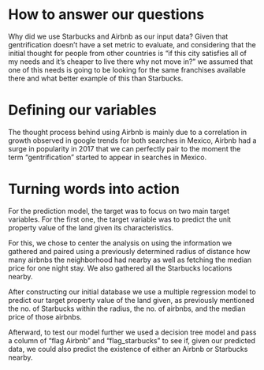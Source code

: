 # How to answer our questions
Why did we use Starbucks and Airbnb as our input data? Given that gentrification doesn’t have a set metric to evaluate, and considering that the initial thought for people from other countries is “if this city satisfies all of my needs and it’s cheaper to live there why not move in?” we assumed that one of this needs is going to be looking for the same franchises available there and what better example of this than Starbucks.

# Defining our variables
The thought process behind using Airbnb is mainly due to a correlation in growth observed in google trends for both searches in Mexico, Airbnb had a surge in popularity in 2017 that we can perfectly pair to the moment the term “gentrification” started to appear in searches in Mexico.

# Turning words into action
For the prediction model, the target was to focus on two main target variables. For the first one, the target variable was to predict the unit property value of the land given its characteristics.

For this, we chose to center the analysis on using the information we gathered and paired using a previously determined radius of distance how many airbnbs the neighborhood had nearby as well as fetching the median price for one night stay. We also gathered all the Starbucks locations nearby.

After constructing our initial database we use a multiple regression model to predict our target property value of the land given, as previously mentioned the no. of Starbucks within the radius, the no. of airbnbs, and the median price of those airbnbs.

Afterward, to test our model further we used a decision tree model and pass a column of “flag Airbnb” and “flag_starbucks” to see if, given our predicted data, we could also predict the existence of either an Airbnb or Starbucks nearby.
